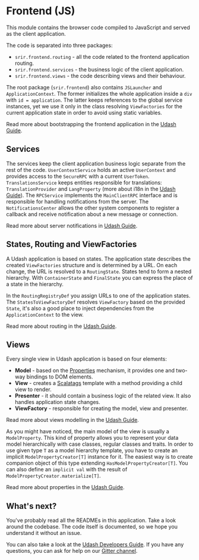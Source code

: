 # Frontend (JS)

This module contains the browser code compiled to JavaScript and served as the client application.

The code is separated into three packages:
* `srir.frontend.routing` - all the code related to the frontend application routing.
* `srir.frontend.services` - the business logic of the client application.
* `srir.frontend.views` - the code describing views and their behaviour.

The root package (`srir.frontend`) also contains `JSLauncher` and `ApplicationContext`. The former 
initializes the whole application inside a `div` with `id = application`. The latter keeps references 
to the global service instances, yet we use it only in the class resolving `ViewFactories` 
for the current application state in order to avoid using static variables.

Read more about bootstrapping the frontend application in the [Udash Guide](http://guide.udash.io/#/bootstrapping/frontend).

## Services

The services keep the client application business logic separate from the rest of the code. 
`UserContextService` holds an active `UserContext` and provides access to the `SecureRPC` with 
a current `UserToken`. `TranslationsService` keeps entities responsible for translations: 
`TranslationProvider` and `LangProperty` (more about i18n in the [Udash Guide](http://guide.udash.io/#/ext/i18n)). 
The `RPCService` implements the `MainClientRPC` interface and is responsible for handling notifications from the server.
The `NotificationsCenter` allows the other system components to register a callback and receive notification
about a new message or connection.  

Read more about server notifications in [Udash Guide](http://guide.udash.io/#/rpc/server-client).

## States, Routing and ViewFactories

A Udash application is based on states. The application state describes the created `ViewFactories`
structure and is determined by a URL. On each change, the URL is resolved to a `RoutingState`. 
States tend to form a nested hierarchy.  With `ContainerState` and `FinalState` you can express 
the place of a state in the hierarchy.

In the `RoutingRegistryDef` you assign URLs to one of the application states. 
The `StatesToViewFactoryDef` resolves `ViewFactory` based on the provided `State`, it's also a good place
to inject dependencies from the `ApplicationContext` to the view.

Read more about routing in the [Udash Guide](http://guide.udash.io/#/frontend/routing).

## Views

Every single view in Udash application is based on four elements:
* **Model** - based on the [Properties](http://guide.udash.io/#/frontend/properties) mechanism, it provides one and two-way bindings to DOM elements.
* **View** - creates a [Scalatags](https://github.com/lihaoyi/scalatags) template with a method providing a child view to render.
* **Presenter** - it should contain a business logic of the related view. It also handles application state changes.
* **ViewFactory** - responsible for creating the model, view and presenter. 

Read more about views modelling in the [Udash Guide](http://guide.udash.io/#/frontend/mvp).

As you might have noticed, the main model of the view is usually a `ModelProperty`. This kind of property
allows you to represent your data model hierarchically with case classes, regular classes and traits.
In order to use given type `T` as a model hierarchy template, you have to create an implicit `ModelPropertyCreator[T]` instance 
for it. The easiest way is to create companion object of this type extending `HasModelPropertyCreator[T]`.
You can also define an `implicit val` with the result of `ModelPropertyCreator.materialize[T]`.

Read more about properties in the [Udash Guide](http://guide.udash.io/#/frontend/properties).

## What's next?

You've probably read all the READMEs in this application. Take a look around the codebase. 
The code itself is documented, so we hope you understand it without an issue.

You can also take a look at the [Udash Developers Guide](http://guide.udash.io/). If you have any questions,
you can ask for help on our [Gitter channel](https://gitter.im/UdashFramework/udash-core).